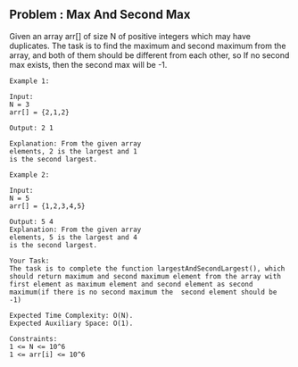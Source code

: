 ## Problem : Max And Second Max

Given an array arr[] of size N of positive integers which may have duplicates. The task is to find the maximum and second maximum from the array, and both of them should be different from each other, so If no second max exists, then the second max will be -1.

```
Example 1:

Input:
N = 3
arr[] = {2,1,2}

Output: 2 1

Explanation: From the given array 
elements, 2 is the largest and 1 
is the second largest.
```
```
Example 2:

Input:
N = 5
arr[] = {1,2,3,4,5}

Output: 5 4
Explanation: From the given array 
elements, 5 is the largest and 4 
is the second largest.
```
```
Your Task:
The task is to complete the function largestAndSecondLargest(), which should return maximum and second maximum element from the array with first element as maximum element and second element as second maximum(if there is no second maximum the  second element should be -1)
```
```
Expected Time Complexity: O(N).
Expected Auxiliary Space: O(1).
```
```
Constraints:
1 <= N <= 10^6
1 <= arr[i] <= 10^6
```